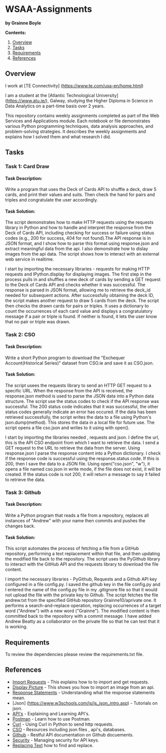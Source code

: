 # WSAA-Assignments

**by Grainne Boyle**

**Contents:** 

1. [Overview](#Overview)
2. [Tasks](#Tasks)
3. [Requirements](#Requirements)
4. [References](#References)

## Overview  

I work at [TE Connectivity] (https://www.te.com/usa-en/home.html)  

I am a student at the [Atlantic Technological University] (https://www.atu.ie/), Galway, studying the Higher Diploma in Science in Data Analytics on a part-time basis over 2 years.    

This repository contains weekly assignments completed as part of the Web Services and Applications module. Each notebook or file demonstrates various Python programming techniques, data analysis approaches, and problem-solving strategies. It describes the weekly assignments and explains how I solved them and what research I did.    


## Tasks   

### Task 1: Card Draw  

#### Task Description:  
Write a program that uses the Deck of Cards API to shuffle a deck, draw 5 cards, and print their values and suits. Then check the hand for pairs and triples and congratulate the user accordingly.  

#### Task Solution:  
The script demonstrates how to make HTTP requests using the requests library in Python and how to handle and interpret the response from the Deck of Cards API, including checking for success or failure using status codes (e.g., 200 for success, 404 for not found).The API response is in JSON format, and I show how to parse this format using response.json and extract meaningful data from the api. I also demonstrate how to dislay images from the api data. The script shows how to interact with an external web service in realtime.  

I start by importing the necessary libraries - requests for making HTTP requests and IPython.display for displaying images.  The first step in the process pulls in and shuffles a new deck of cards by sending a GET request to the Deck of Cards API and checks whether it was successful. The response is parsed in JSON format, allowing me to retrieve the deck_id needed for subsequent actions. After successfully obtaining the deck ID, the script makes another request to draw 5 cards from the deck. The script then checks the drawn cards for pairs or triples. It uses a dictionary to count the occurrences of each card value and displays a congratulatory message if a pair or triple is found. If neither is found, it lets the user know that no pair or triple was drawn.  

### Task 2: CSO  

#### Task Description:  
Write a short Python program to download the "Exchequer Account(Historical Series)" dataset from CSO.ie and save it as CSO.json.  

#### Task Solution:  
The script usees the requests library to send an HTTP GET request to a specific URL. When the response from the API is received, the response.json method is used to parse the JSON data into a Python data structure. The script use the status codes to check if the API response was successful. The 200 status code indicates that it was successful, the other status codes generally indicate an error has occured. If the data has been retrieved successfully, the script writes the data to a file using Python's json.dump(method). This stores the data in a local file for future use. The script opens a file cso.json and writes to it using with open().  

I start by importing the libraries needed , requests and json. I define the url, this is the API CSO endpoint from which I want to retrieve the data. I send a GET request to the URL to retrieve the data from the server. Using response.json I parse the response content into a Python dictionary. I check if the response code is successful using the response.status code. If this is 200, then I save the data to a JSON file. Using open("cso.json", "w"), it opens a file named cso.json in write mode, if the file does not exist, it will be created. If the status code is not 200, it will return a message to say it failed to retrieve the data.  

### Task 3: Github   

#### Task Description:
Write a Python program that reads a file from a repository, replaces all instances of "Andrew" with your name then commits and pushes the changes back.  

#### Task Solution:  
This script automates the process of fetching a file from a GitHub repository, performing a text replacement within that file, and then updating the modified file back to the repository. The script uses the PyGithub library to interact with the GitHub API and the requests library to download the file content.  

I import the necessary libraries - PyGithub, Requests and a Github API key configured in a file config.py. I saved the github key in the file config.py and I entered the name of the config.py file in my .gitignore file so that it would not upload the file with the private key to Github. The script fetches the file andrew.txt from the specified GitHub repository Grainne10/aprivate one. It performs a search-and-replace operation, replacing occurrences of a target word ("Andrew") with a new word ("Grainne"). The modified content is then committed back to the repository with a commit message. I have added Andrew Beatty as a collaborator on the private file so that he can test that it is working.    

## Requirements  
To review the dependencies please review the requirements.txt file.  


## References  
* [Import Requests](https://realpython.com/python-requests/) - This explains how to to import and get requests.  
* [Display Picture](https://www.reddit.com/r/learnpython/comments/coho06/displaying_picture_from_api_in_jupyter_notebook) - This shows you how to import an image from an api.  
* [Response Statements](https://en.wikipedia.org/wiki/List_of_HTTP_status_codes) - Understanding what the response statements mean.  
* [Json] (https://www.w3schools.com/js/js_json_intro.asp) - Tutorials on json.  
* [API's](https://www.geeksforgeeks.org/a-comprehensive-guide-to-api-development/) - Explaining and Learning API's.   
* [Postman](https://www.youtube.com/watch?v=wEOLZq-7DYs) - Learn how to use Postman.   
* [Curl](https://www.roborabbit.com/blog/how-to-use-curl-in-python-with-examples/) - Using Curl in Python to send http requests.  
* [CSO](https://www.cso.ie/en/index.html) - Resources including json files , api's, databases.  
* [Github](https://docs.github.com/en/rest?apiVersion=2022-11-28) - Restful API documentation on Github docuements.  
* [Security](https://blog.gitguardian.com/secrets-api-management/) - Managing security for API keys.  
* [Replacing Text](https://www.tutorialspoint.com/How-to-search-and-replace-text-in-a-file-using-Python) how to find and replace.  